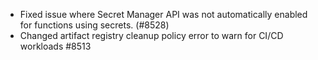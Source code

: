 - Fixed issue where Secret Manager API was not automatically enabled for functions using secrets. (#8528)
- Changed artifact registry cleanup policy error to warn for CI/CD workloads #8513
